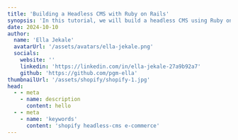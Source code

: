 ```yaml
---
title: 'Building a Headless CMS with Ruby on Rails'
synopsis: 'In this tutorial, we will build a headless CMS using Ruby on Rails and Shopify.'
date: 2024-10-10
author:
  name: 'Ella Jekale'
  avatarUrl: '/assets/avatars/ella-jekale.png'
  socials:
    website: ''
    linkedin: 'https://linkedin.com/in/ella-jekale-27a9b92a7'
    github: 'https://github.com/pgm-ella'
thumbnailUrl: '/assets/shopify/shopify-1.jpg'
head:
  - - meta
    - name: description
      content: hello
  - - meta
    - name: 'keywords'
      content: 'shopify headless-cms e-commerce'
---
```


